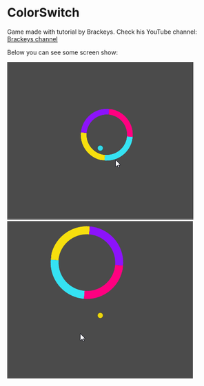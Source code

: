 # ColorSwitch

Game made with tutorial by Brackeys.
Check his YouTube channel: [Brackeys channel](https://www.youtube.com/channel/UCYbK_tjZ2OrIZFBvU6CCMiA)

Below you can see some screen show:

![Screen 1](https://github.com/Kryniek/UnityLearning/blob/master/2.ColourSwitch/ReadmeImgs/ColorSwitch1.png)
![Screen 2](https://github.com/Kryniek/UnityLearning/blob/master/2.ColourSwitch/ReadmeImgs/ColorSwitch2.png)